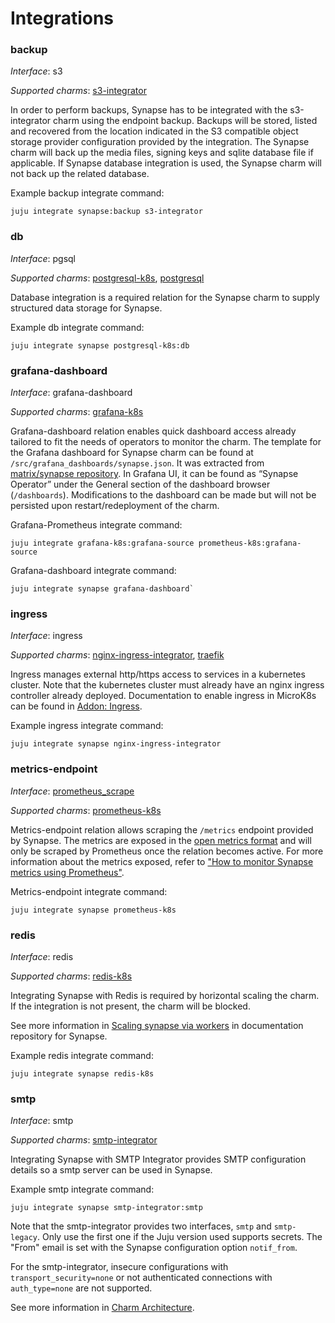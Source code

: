 # Integrations

### backup

_Interface_: s3

_Supported charms_: [s3-integrator](https://charmhub.io/s3-integrator/)

In order to perform backups, Synapse has to be integrated with the s3-integrator charm using the
endpoint backup. Backups will be stored, listed and recovered from the location
indicated in the S3 compatible object storage provider configuration provided by the integration.
The Synapse charm will back up the media files, signing keys and sqlite database file if applicable.
If Synapse database integration is used, the Synapse charm will not back up the related database.

Example backup integrate command: 
```
juju integrate synapse:backup s3-integrator
```

### db

_Interface_: pgsql

_Supported charms_: [postgresql-k8s](https://charmhub.io/postgresql-k8s),
[postgresql](https://charmhub.io/postgresql)

Database integration is a required relation for the Synapse charm to supply
structured data
storage for Synapse.

Example db integrate command: 
```
juju integrate synapse postgresql-k8s:db
```

### grafana-dashboard

_Interface_: grafana-dashboard

_Supported charms_: [grafana-k8s](https://charmhub.io/grafana-k8s)

Grafana-dashboard relation enables quick dashboard access already tailored to
fit the needs of operators to monitor the charm. The template for the Grafana
dashboard for Synapse charm can
be found at `/src/grafana_dashboards/synapse.json`. It was extracted from
[matrix/synapse repository](https://github.com/matrix-org/synapse/blob/master/contrib/grafana/synapse.json). In Grafana UI, it can be
found as “Synapse Operator” under the General section of the dashboard browser
(`/dashboards`). Modifications to the dashboard can be made but will not be
persisted upon restart/redeployment of the charm.

Grafana-Prometheus integrate command:
```
juju integrate grafana-k8s:grafana-source prometheus-k8s:grafana-source
```
Grafana-dashboard integrate command:
```
juju integrate synapse grafana-dashboard`
```

### ingress

_Interface_: ingress

_Supported charms_: [nginx-ingress-integrator](https://charmhub.io/nginx-ingress-integrator),
[traefik](https://charmhub.io/traefik-k8s)

Ingress manages external http/https access to services in a kubernetes cluster.
Note that the kubernetes cluster must already have an nginx ingress controller
already deployed. Documentation to enable ingress in MicroK8s can be found in
[Addon: Ingress](https://microk8s.io/docs/addon-ingress).

Example ingress integrate command: 
```
juju integrate synapse nginx-ingress-integrator
```

### metrics-endpoint

_Interface_: [prometheus_scrape](https://charmhub.io/interfaces/prometheus_scrape-v0)

_Supported charms_: [prometheus-k8s](https://charmhub.io/prometheus-k8s)

Metrics-endpoint relation allows scraping the `/metrics` endpoint provided by
Synapse. The metrics are exposed in the [open metrics format](https://github.com/OpenObservability/OpenMetrics/blob/main/specification/OpenMetrics.md#data-model) and will only be scraped by Prometheus once the
relation becomes active. For more information about the metrics exposed, refer to ["How to monitor Synapse metrics using Prometheus"](https://github.com/matrix-org/synapse/blob/master/docs/metrics-howto.md).

Metrics-endpoint integrate command: 
```
juju integrate synapse prometheus-k8s
```

### redis

_Interface_: redis

_Supported charms_: [redis-k8s](https://charmhub.io/redis-k8s)

Integrating Synapse with Redis is required by horizontal scaling the charm.
If the integration is not present, the charm will be blocked.

See more information in [Scaling synapse via workers](https://matrix-org.github.io/synapse/latest/workers.html) in documentation repository for Synapse.

Example redis integrate command: 
```
juju integrate synapse redis-k8s
```

### smtp

_Interface_: smtp

_Supported charms_: [smtp-integrator](https://charmhub.io/smtp-integrator/)

Integrating Synapse with SMTP Integrator provides SMTP configuration details so
a smtp server can be used in Synapse.

Example smtp integrate command: 
```
juju integrate synapse smtp-integrator:smtp
```

Note that the smtp-integrator provides two interfaces, `smtp` and `smtp-legacy`. 
Only use the first one if the Juju version used supports secrets. The "From" email
is set with the Synapse configuration option `notif_from`.

For the smtp-integrator, insecure configurations with `transport_security=none` or not
authenticated connections with `auth_type=none` are not supported.

See more information in [Charm Architecture](https://charmhub.io/synapse/docs/explanation-charm-architecture).
